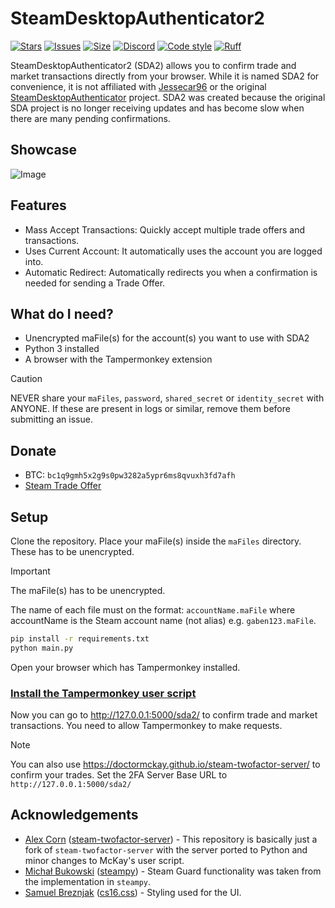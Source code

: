 # SteamDesktopAuthenticator2
[![Stars](https://img.shields.io/github/stars/offish/SteamDesktopAuthenticator2.svg)](https://github.com/offish/SteamDesktopAuthenticator2/stargazers)
[![Issues](https://img.shields.io/github/issues/offish/SteamDesktopAuthenticator2.svg)](https://github.com/offish/SteamDesktopAuthenticator2/issues)
[![Size](https://img.shields.io/github/repo-size/offish/SteamDesktopAuthenticator2.svg)](https://github.com/offish/SteamDesktopAuthenticator2)
[![Discord](https://img.shields.io/discord/467040686982692865?color=7289da&label=Discord&logo=discord)](https://discord.gg/t8nHSvA)
[![Code style](https://img.shields.io/badge/code%20style-black-000000.svg)](https://github.com/psf/black)
[![Ruff](https://img.shields.io/endpoint?url=https://raw.githubusercontent.com/astral-sh/ruff/main/assets/badge/v2.json)](https://github.com/astral-sh/ruff)

SteamDesktopAuthenticator2 (SDA2) allows you to confirm trade and market transactions directly from your browser. While it is named SDA2 for convenience, it is not affiliated with [Jessecar96](https://github.com/Jessecar96) or the original [SteamDesktopAuthenticator](https://github.com/Jessecar96/SteamDesktopAuthenticator) project. SDA2 was created because the original SDA project is no longer receiving updates and has become slow when there are many pending confirmations.

## Showcase
![Image](https://github.com/user-attachments/assets/a15b377e-5b76-4081-b89b-fd46e03ba0f9)

## Features
- Mass Accept Transactions: Quickly accept multiple trade offers and transactions.
- Uses Current Account: It automatically uses the account you are logged into.
- Automatic Redirect: Automatically redirects you when a confirmation is needed for sending a Trade Offer.

## What do I need?
- Unencrypted maFile(s) for the account(s) you want to use with SDA2
- Python 3 installed
- A browser with the Tampermonkey extension

> [!CAUTION]
> NEVER share your `maFiles`, `password`, `shared_secret` or `identity_secret` with ANYONE. If these are present in logs or similar, remove them before submitting an issue.

## Donate
- BTC: `bc1q9gmh5x2g9s0pw3282a5ypr6ms8qvuxh3fd7afh`
- [Steam Trade Offer](https://steamcommunity.com/tradeoffer/new/?partner=293059984&token=0-l_idZR)

## Setup
Clone the repository.
Place your maFile(s) inside the `maFiles` directory. These has to be unencrypted.

> [!IMPORTANT]
> The maFile(s) has to be unencrypted.

The name of each file must on the format: `accountName.maFile` where accountName is the Steam account name (not alias) e.g. `gaben123.maFile`.

```bash
pip install -r requirements.txt
python main.py
```

Open your browser which has Tampermonkey installed.

### [Install the Tampermonkey user script](https://github.com/offish/SteamDesktopAuthenticator2/raw/refs/heads/main/userscript/SteamDesktopAuthenticator2.user.js)

Now you can go to http://127.0.0.1:5000/sda2/ to confirm trade and market transactions.
You need to allow Tampermonkey to make requests.

> [!NOTE]
> You can also use https://doctormckay.github.io/steam-twofactor-server/ to confirm your trades. Set the 2FA Server Base URL to `http://127.0.0.1:5000/sda2/`

## Acknowledgements
- [Alex Corn](https://github.com/DoctorMcKay) ([steam-twofactor-server](https://github.com/DoctorMcKay/steam-twofactor-server)) - This repository is basically just a fork of `steam-twofactor-server` with the server ported to Python and minor changes to McKay's user script.
- [Michał Bukowski](https://github.com/bukson) ([steampy](https://github.com/bukson/steampy)) - Steam Guard functionality was taken from the implementation in `steampy`.
- [Samuel Breznjak](https://github.com/ekmas) ([cs16.css](https://github.com/ekmas/cs16.css)) - Styling used for the UI.
